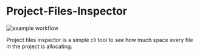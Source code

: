 # Project-Files-Inspector

![example workflow](https://github.com/kaancetinkayasf/Project-Files-Inspector/actions/workflows/ci.yml/badge.svg)

<p> Project files inspector is a simple cli tool to see how much space every file in the project is allocating. </p>
